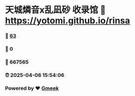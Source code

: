 # 天城燐音x乱凪砂 收录馆 :link: https://yotomi.github.io/rinsa 
### :page_facing_up: [63](https://yotomi.github.io/rinsa/tag.html) 
### :speech_balloon: 0 
### :hibiscus: 667565 
### :alarm_clock: 2025-04-06 15:54:06 
### Powered by :heart: [Gmeek](https://github.com/Meekdai/Gmeek)

